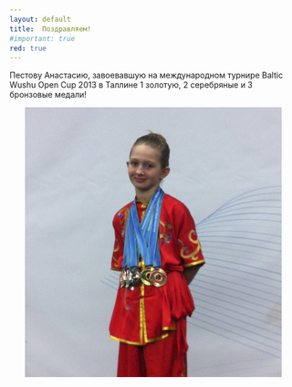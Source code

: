 ```yaml
---
layout: default
title:  Поздравляем!
#important: true
red: true
---
```

Пестову Анастасию, завоевавшую на международном турнире Baltic Wushu Open Cup 2013 в Таллине 1 золотую, 2 серебряные и 3 бронзовые медали!
<center><img src='/huabao/ren/pestova.jpg' width='450'></center>
